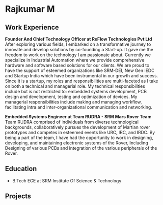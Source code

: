 # Rajkumar M

## Work Experience
**Founder And Chief Technology Officer at ReFlow Technologies Pvt Ltd**
After exploring various fields, I embarked on a transformative journey to innovate and develop solutions by co-founding a Start-up. It gave me the freedom to work on the technology I am passionate about. Currently we specialize in Industrial Automation where we provide comprehensive hardware and software based solutions for our clients. We are proud to have the support of esteemed organizations like SRM-DEI, New Gen IEDC and Startup India which have been instrumental in our growth and success. Since it is a startup, my roles and responsibilities are multi-faceted as I take on both a technical and managerial role. My technical responsibilities include but is not restricted to: embedded systems development, PCB design and development, testing and optimization of devices. My managerial responsibilities include making and managing workflow, facilitating intra and inter-organizational communication and networking.

**Embedded Systems Engineer at Team RUDRA - SRM Mars Rover Team**
 Team RUDRA comprised of individuals from diverse technological backgrounds, collaboratively pursues the development of Martian rover prototypes and competes in esteemed events like URC, IRC, and IRDC. By being a part of the team, I have had the opportunity to work in designing, developing, and maintaining electronic systems of the Rover, Including Designing of various PCBs and integration of the various peripherals of the Rover.  

## Education
 - B.Tech ECE at SRM Institute Of Science & Technology

## Projects

